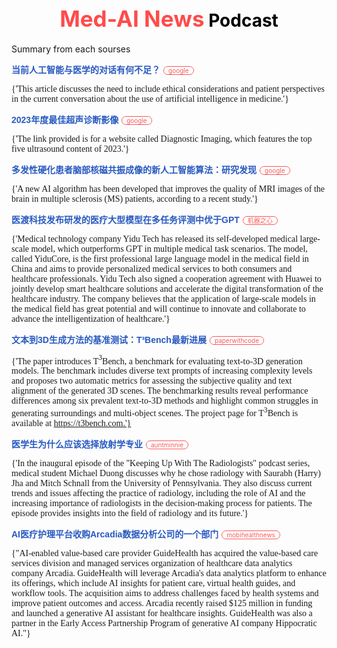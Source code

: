  <h1 style="color: black; text-align: center; margin-top: 50px;"> <span style='color: #FF4B4B; font-size: 1.25em;'> Med-AI News</span> Podcast</h1>

Summary from each sourses

<a href="https://news.google.com/rss/articles/CBMiYWh0dHBzOi8vd3d3Lm5ld3N3ZWVrLmNvbS93aGF0cy1taXNzaW5nLW91ci1jdXJyZW50LWNvbnZlcnNhdGlvbi1hYm91dC1haS1tZWRpY2luZS1vcGluaW9uLTE4NTQzMjbSAQA?oc=5&hl=en-US&gl=US&ceid=US:en" style="color: #2859C0; text-decoration: none; font-size: 14px; font-weight: bold; font-family: Arial;"> 当前人工智能与医学的对话有何不足？</a><span style="margin-left: 5px; background-color: white; padding: 0px 7px; border: 1px solid rgb(251, 88, 88); border-radius: 11px; font-size: 10px; color: rgb(251, 88, 88)">google</span>

<span style='font-size: 14px; font-family: news-romans;'>{'This article discusses the need to include ethical considerations and patient perspectives in the current conversation about the use of artificial intelligence in medicine.'}</span>

<a href="https://news.google.com/rss/articles/CBMiXWh0dHBzOi8vd3d3LmRpYWdub3N0aWNpbWFnaW5nLmNvbS92aWV3L2RpYWdub3N0aWMtaW1hZ2luZy10b3AtZml2ZS11bHRyYXNvdW5kLWNvbnRlbnQtb2YtMjAyM9IBAA?oc=5&hl=en-US&gl=US&ceid=US:en" style="color: #2859C0; text-decoration: none; font-size: 14px; font-weight: bold; font-family: Arial;"> 2023年度最佳超声诊断影像</a><span style="margin-left: 5px; background-color: white; padding: 0px 7px; border: 1px solid rgb(251, 88, 88); border-radius: 11px; font-size: 10px; color: rgb(251, 88, 88)">google</span>

<span style='font-size: 14px; font-family: news-romans;'>{'The link provided is for a website called Diagnostic Imaging, which features the top five ultrasound content of 2023.'}</span>

<a href="https://news.google.com/rss/articles/CBMifmh0dHBzOi8vbXVsdGlwbGVzY2xlcm9zaXNuZXdzdG9kYXkuY29tL25ld3MtcG9zdHMvMjAyMy8xMi8yMS9uZXctYWktYWxnb3JpdGhtLXByb3ZpZGVzLWJldHRlci1tcmktaW1hZ2VzLWJyYWluLW1zLXN0dWR5LWZpbmRzL9IBAA?oc=5&hl=en-US&gl=US&ceid=US:en" style="color: #2859C0; text-decoration: none; font-size: 14px; font-weight: bold; font-family: Arial;"> 多发性硬化患者脑部核磁共振成像的新人工智能算法：研究发现</a><span style="margin-left: 5px; background-color: white; padding: 0px 7px; border: 1px solid rgb(251, 88, 88); border-radius: 11px; font-size: 10px; color: rgb(251, 88, 88)">google</span>

<span style='font-size: 14px; font-family: news-romans;'>{'A new AI algorithm has been developed that improves the quality of MRI images of the brain in multiple sclerosis (MS) patients, according to a recent study.'}</span>

<a href="https://www.jiqizhixin.com//articles/2023-12-21-12" style="color: #2859C0; text-decoration: none; font-size: 14px; font-weight: bold; font-family: Arial;"> 医渡科技发布研发的医疗大型模型在多任务评测中优于GPT</a><span style="margin-left: 5px; background-color: white; padding: 0px 7px; border: 1px solid rgb(251, 88, 88); border-radius: 11px; font-size: 10px; color: rgb(251, 88, 88)">机器之心</span>

<span style='font-size: 14px; font-family: news-romans;'>{'Medical technology company Yidu Tech has released its self-developed medical large-scale model, which outperforms GPT in multiple medical task scenarios. The model, called YiduCore, is the first professional large language model in the medical field in China and aims to provide personalized medical services to both consumers and healthcare professionals. Yidu Tech also signed a cooperation agreement with Huawei to jointly develop smart healthcare solutions and accelerate the digital transformation of the healthcare industry. The company believes that the application of large-scale models in the medical field has great potential and will continue to innovate and collaborate to advance the intelligentization of healthcare.'}</span>

<a href="https://paperswithcode.com/paper/t-3-bench-benchmarking-current-progress-in" style="color: #2859C0; text-decoration: none; font-size: 14px; font-weight: bold; font-family: Arial;"> 文本到3D生成方法的基准测试：T³Bench最新进展</a><span style="margin-left: 5px; background-color: white; padding: 0px 7px; border: 1px solid rgb(251, 88, 88); border-radius: 11px; font-size: 10px; color: rgb(251, 88, 88)">paperwithcode</span>

<span style='font-size: 14px; font-family: news-romans;'>{'The paper introduces T$^3$Bench, a benchmark for evaluating text-to-3D generation models. The benchmark includes diverse text prompts of increasing complexity levels and proposes two automatic metrics for assessing the subjective quality and text alignment of the generated 3D scenes. The benchmarking results reveal performance differences among six prevalent text-to-3D methods and highlight common struggles in generating surroundings and multi-object scenes. The project page for T$^3$Bench is available at https://t3bench.com.'}</span>

<a href="https://www.auntminnie.com//radiology-education/medical-students/article/15659850/why-medical-students-should-choose-radiology" style="color: #2859C0; text-decoration: none; font-size: 14px; font-weight: bold; font-family: Arial;"> 医学生为什么应该选择放射学专业</a><span style="margin-left: 5px; background-color: white; padding: 0px 7px; border: 1px solid rgb(251, 88, 88); border-radius: 11px; font-size: 10px; color: rgb(251, 88, 88)">auntminnie</span>

<span style='font-size: 14px; font-family: news-romans;'>{'In the inaugural episode of the "Keeping Up With The Radiologists" podcast series, medical student Michael Duong discusses why he chose radiology with Saurabh (Harry) Jha and Mitch Schnall from the University of Pennsylvania. They also discuss current trends and issues affecting the practice of radiology, including the role of AI and the increasing importance of radiologists in the decision-making process for patients. The episode provides insights into the field of radiology and its future.'}</span>

<a href="https://www.mobihealthnews.com//news/ai-value-based-care-platform-buys-division-data-analytics-company-arcadia" style="color: #2859C0; text-decoration: none; font-size: 14px; font-weight: bold; font-family: Arial;"> AI医疗护理平台收购Arcadia数据分析公司的一个部门</a><span style="margin-left: 5px; background-color: white; padding: 0px 7px; border: 1px solid rgb(251, 88, 88); border-radius: 11px; font-size: 10px; color: rgb(251, 88, 88)">mobihealthnews</span>

<span style='font-size: 14px; font-family: news-romans;'>{"AI-enabled value-based care provider GuideHealth has acquired the value-based care services division and managed services organization of healthcare data analytics company Arcadia. GuideHealth will leverage Arcadia's data analytics platform to enhance its offerings, which include AI insights for patient care, virtual health guides, and workflow tools. The acquisition aims to address challenges faced by health systems and improve patient outcomes and access. Arcadia recently raised $125 million in funding and launched a generative AI assistant for healthcare insights. GuideHealth was also a partner in the Early Access Partnership Program of generative AI company Hippocratic AI."}</span>

